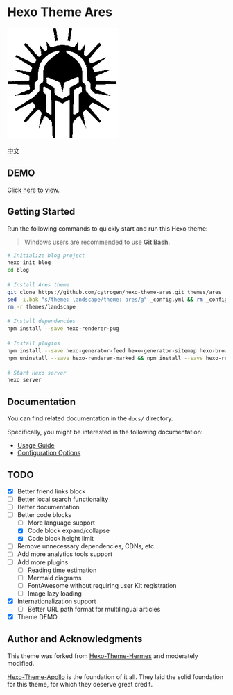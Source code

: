 # Hexo Theme Ares

![](/source/favicon.png)

[中文](/README.md)

## DEMO

[Click here to view.](https://hexo-theme-ares-demo.netlify.app/)

## Getting Started

Run the following commands to quickly start and run this Hexo theme:

> Windows users are recommended to use **Git Bash**.

```bash
# Initialize blog project
hexo init blog
cd blog

# Install Ares theme
git clone https://github.com/cytrogen/hexo-theme-ares.git themes/ares
sed -i.bak "s/theme: landscape/theme: ares/g" _config.yml && rm _config.landscape.yml
rm -r themes/landscape

# Install dependencies
npm install --save hexo-renderer-pug

# Install plugins
npm install --save hexo-generator-feed hexo-generator-sitemap hexo-browsersync
npm uninstall --save hexo-renderer-marked && npm install --save hexo-renderer-markdown-it-plus

# Start Hexo server
hexo server
```

## Documentation

You can find related documentation in the `docs/` directory. 

Specifically, you might be interested in the following documentation:

- [Usage Guide](/docs/en/guide.md)
- [Configuration Options](/docs/en/configuration.md)

## TODO

- [x] Better friend links block
- [ ] Better local search functionality
- [ ] Better documentation
- [ ] Better code blocks
  - [ ] More language support
  - [X] Code block expand/collapse
  - [X] Code block height limit
- [ ] Remove unnecessary dependencies, CDNs, etc.
- [ ] Add more analytics tools support
- [ ] Add more plugins
  - [ ] Reading time estimation
  - [ ] Mermaid diagrams
  - [ ] FontAwesome without requiring user Kit registration
  - [ ] Image lazy loading
- [X] Internationalization support
  - [ ] Better URL path format for multilingual articles
- [x] Theme DEMO

## Author and Acknowledgments

This theme was forked from [Hexo-Theme-Hermes](https://github.com/claymcleod/hexo-theme-hermes) and moderately modified.

[Hexo-Theme-Apollo](https://github.com/sun4cs/hexo-theme-apollo) is the foundation of it all. They laid the solid foundation for this theme, for which they deserve great credit.
